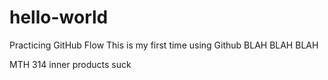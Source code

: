 # hello-world
Practicing GitHub Flow
This is my first time using Github
BLAH BLAH BLAH


MTH 314 inner products suck
